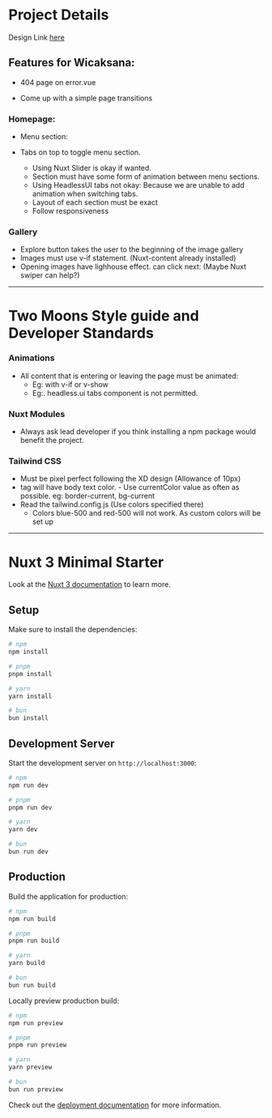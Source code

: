 # Project Details

Design Link [here](https://xd.adobe.com/view/d3f6bc45-8898-46dd-98b0-eca621fdf489-86a5/screen/4182f975-3940-411f-88d2-54fc724560cf/specs/)

## Features for Wicaksana:

- 404 page on error.vue

- Come up with a simple page transitions

### Homepage:

- Menu section:

- Tabs on top to toggle menu section.
  - Using Nuxt Slider is okay if wanted.
  - Section must have some form of animation between menu sections.
  - Using HeadlessUI tabs not okay: Because we are unable to add animation when switching tabs.
  - Layout of each section must be exact
  - Follow responsiveness

### Gallery

- Explore button takes the user to the beginning of the image gallery
- Images must use v-if statement. (Nuxt-content already installed)
- Opening images have lighhouse effect. can click next: (Maybe Nuxt swiper can help?)

---

# Two Moons Style guide and Developer Standards

### Animations

- All content that is entering or leaving the page must be animated:
  - Eg: with v-if or v-show
  - Eg:. headless.ui tabs component is not permitted.

### Nuxt Modules

- Always ask lead developer if you think installing a npm package would benefit the project.

### Tailwind CSS

- Must be pixel perfect following the XD design (Allowance of 10px)
- <body> tag will have body text color.
    - Use currentColor value as often as possible. eg: border-current, bg-current
- Read the tailwind.config.js (Use colors specified there)
  - Colors blue-500 and red-500 will not work. As custom colors will be set up

---

# Nuxt 3 Minimal Starter

Look at the [Nuxt 3 documentation](https://nuxt.com/docs/getting-started/introduction) to learn more.

## Setup

Make sure to install the dependencies:

```bash
# npm
npm install

# pnpm
pnpm install

# yarn
yarn install

# bun
bun install
```

## Development Server

Start the development server on `http://localhost:3000`:

```bash
# npm
npm run dev

# pnpm
pnpm run dev

# yarn
yarn dev

# bun
bun run dev
```

## Production

Build the application for production:

```bash
# npm
npm run build

# pnpm
pnpm run build

# yarn
yarn build

# bun
bun run build
```

Locally preview production build:

```bash
# npm
npm run preview

# pnpm
pnpm run preview

# yarn
yarn preview

# bun
bun run preview
```

Check out the [deployment documentation](https://nuxt.com/docs/getting-started/deployment) for more information.
